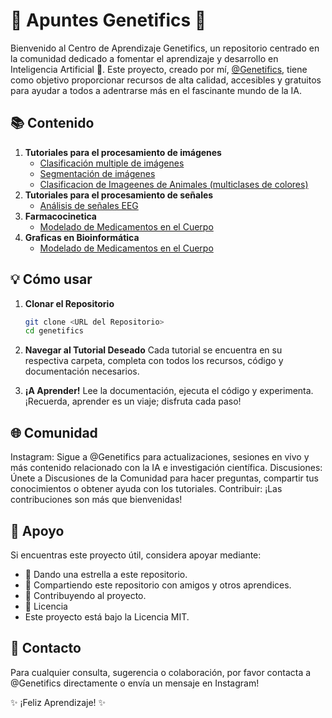 # 🌟 Apuntes Genetifics 🌟

Bienvenido al Centro de Aprendizaje Genetifics, un repositorio centrado en la comunidad dedicado a fomentar el aprendizaje y desarrollo en Inteligencia Artificial 🚀. Este proyecto, creado por mí, [@Genetifics](https://www.instagram.com/genetifics/), tiene como objetivo proporcionar recursos de alta calidad, accesibles y gratuitos para ayudar a todos a adentrarse más en el fascinante mundo de la IA.

## 📚 Contenido

1. **Tutoriales para el procesamiento de imágenes**
   - [Clasificación multiple de imágenes](<https://github.com/NathalyDM/genetifics/edit/main/README.md#:~:text=ImageMultipleClassificationTutorial>)
   - [Segmentación de imágenes](<https://github.com/NathalyDM/genetifics/edit/main/README.md#:~:text=SegmentationTutorial>)
   - [Clasificacion de Imageenes de Animales (multiclases de colores)](<https://github.com/NathalyDM/genetifics/blob/main/ImageProcessingTutorials/Tutorial_de_Clasificaci%C3%B3n_de_Im%C3%A1genes_de_Animales.ipynb>)
2. **Tutoriales para el procesamiento de señales**
   - [Análisis de señales EEG](<https://github.com/NathalyDM/genetifics/blob/main/EEGAnalisis/Cerebellar_Seizures_Tutorial.ipynb>)
3. **Farmacocinetica**
   - [Modelado de Medicamentos en el Cuerpo](<https://github.com/NathalyDM/genetifics/blob/main/Farmacocinetica/ModeloMedicamentos.M>)
4. **Graficas en Bioinformática**
   - [Modelado de Medicamentos en el Cuerpo](<https://github.com/NathalyDM/genetifics/blob/main/GrafricasMasUsadasenBio.R>)
     
## 💡 Cómo usar

1. **Clonar el Repositorio**

   ```sh
   git clone <URL del Repositorio>
   cd genetifics
   ```
2. **Navegar al Tutorial Deseado**
Cada tutorial se encuentra en su respectiva carpeta, completa con todos los recursos, código y documentación necesarios.

3. **¡A Aprender!**
Lee la documentación, ejecuta el código y experimenta. ¡Recuerda, aprender es un viaje; disfruta cada paso!

##    🌐 Comunidad
Instagram: Sigue a @Genetifics para actualizaciones, sesiones en vivo y más contenido relacionado con la IA e investigación científica.
Discusiones: Únete a Discusiones de la Comunidad para hacer preguntas, compartir tus conocimientos o obtener ayuda con los tutoriales.
Contribuir: ¡Las contribuciones son más que bienvenidas! 

## 🙏 Apoyo
Si encuentras este proyecto útil, considera apoyar mediante:
- 🌟 Dando una estrella a este repositorio.
- 💬 Compartiendo este repositorio con amigos y otros aprendices.
- 🤝 Contribuyendo al proyecto.
- 📄 Licencia
- Este proyecto está bajo la Licencia MIT.

##  💌 Contacto
Para cualquier consulta, sugerencia o colaboración, por favor contacta a @Genetifics directamente o envía un mensaje en Instagram!

✨ ¡Feliz Aprendizaje! ✨
